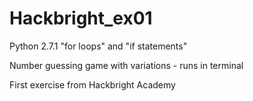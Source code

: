 Hackbright_ex01
===============

Python 2.7.1 "for loops" and "if statements"

Number guessing game with variations - runs in terminal

First exercise from Hackbright Academy
